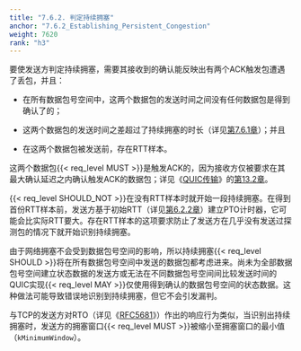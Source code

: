 ```yaml
---
title: "7.6.2. 判定持续拥塞"
anchor: "7.6.2_Establishing_Persistent_Congestion"
weight: 7620
rank: "h3"
---
```


要使发送方判定持续拥塞，需要其接收到的确认能反映出有两个ACK触发包遭遇了丢包，并且：

* 在所有数据包号空间中，这两个数据包的发送时间之间没有任何数据包是得到确认了的；

* 这两个数据包的发送时间之差超过了持续拥塞的时长（详见[第7.6.1章](#7.6.1_Duration)）；并且

* 在这两个数据包被发送前，存在RTT样本。

这两个数据包{{< req_level MUST >}}是触发ACK的，因为接收方仅被要求在其最大确认延迟之内确认触发ACK的数据包；详见《[QUIC传输](../RFC9000_Chinese_Translation)》的[第13.2章](../RFC9000_Chinese_Translation/#13.2_Generating_Acknowledgments)。

{{< req_level SHOULD_NOT >}}在没有RTT样本时就开始一段持续拥塞。在得到首份RTT样本前，发送方基于初始RTT（详见[第6.2.2章](#6.2.2_Handshakes_and_New_Paths)）建立PTO计时器，它可能会比实际RTT要大。存在RTT样本的这项要求防止了发送方在几乎没有发送过探测包的情况下就开始识别持续拥塞。

由于网络拥塞不会受到数据包号空间的影响，所以持续拥塞{{< req_level SHOULD >}}将在所有数据包号空间中发送的数据包都考虑进来。尚未为全部数据包号空间建立状态数据的发送方或无法在不同数据包号空间间比较发送时间的QUIC实现{{< req_level MAY >}}仅使用得到确认的数据包号空间的状态数据。这种做法可能导致错误地识别到持续拥塞，但它不会引发漏判。

与TCP的发送方对RTO（详见《[RFC5681](https://www.rfc-editor.org/info/rfc5681)》）作出的响应行为类似，当识别出持续拥塞时，发送方的拥塞窗口{{< req_level MUST >}}被缩小至拥塞窗口的最小值（`kMinimumWindow`）。
